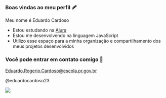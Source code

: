 ### Boas vindas ao meu perfil 🩹

Meu nome é Eduardo Cardoso

- Estou estudando na [Alura](https://www.alura.co.br)
- Estou me desenvolvendo na linguagem JavaScript
- Utilizo esse espaço para a minha organização e compartilhamento dos meus projetos desenvolvidos

### Você pode entrar em contato comigo 📧

 Eduardo.Rogerio.Cardoso@escola.pr.gov.br

 @eduardocardoso23

![](https://tenor.com/9CaV.gif)
